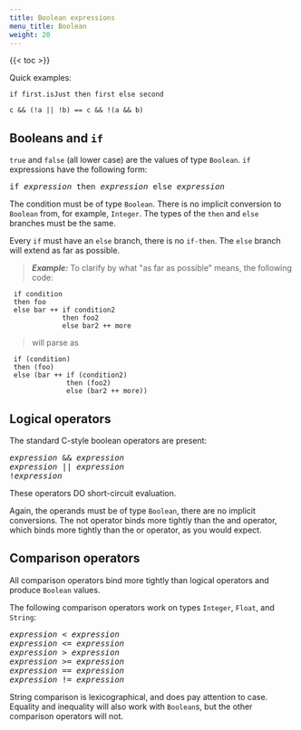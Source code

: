 ```yaml
---
title: Boolean expressions
menu_title: Boolean
weight: 20
---
```


{{< toc >}}

Quick examples:

```
if first.isJust then first else second

c && (!a || !b) == c && !(a && b)
```

## Booleans and `if`

`true` and `false` (all lower case) are the values of type `Boolean`.
`if` expressions have the following form:

<pre>
if <i>expression</i> then <i>expression</i> else <i>expression</i>
</pre>

The condition must be of type `Boolean`.
There is no implicit conversion to `Boolean` from, for example, `Integer`.
The types of the `then` and `else` branches must be the same.

Every `if` must have an `else` branch, there is no `if-then`.
The `else` branch will extend as far as possible.

> _**Example:**_ To clarify by what "as far as possible" means, the following code:
```
 if condition
 then foo
 else bar ++ if condition2
             then foo2
             else bar2 ++ more
```
> will parse as
```
 if (condition)
 then (foo)
 else (bar ++ if (condition2)
              then (foo2)
              else (bar2 ++ more))
```

## Logical operators

The standard C-style boolean operators are present:

<pre>
<i>expression</i> && <i>expression</i>
<i>expression</i> || <i>expression</i>
!<i>expression</i>
</pre>

These operators DO short-circuit evaluation.

Again, the operands must be of type `Boolean`, there are no implicit conversions.
The not operator binds more tightly than the and operator, which binds more tightly than the or operator, as you would expect.

## Comparison operators

All comparison operators bind more tightly than logical operators and produce `Boolean` values.

The following comparison operators work on types `Integer`, `Float`, and `String`:

<pre>
<i>expression</i> < <i>expression</i>
<i>expression</i> <= <i>expression</i>
<i>expression</i> > <i>expression</i>
<i>expression</i> >= <i>expression</i>
<i>expression</i> == <i>expression</i>
<i>expression</i> != <i>expression</i>
</pre>

String comparison is lexicographical, and does pay attention to case.
Equality and inequality will also work with `Boolean`s, but the other comparison operators will not.

